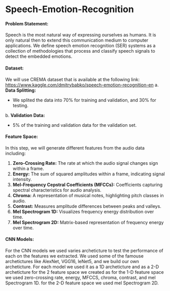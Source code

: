 # Speech-Emotion-Recognition

#### Problem Statement:
Speech is the most natural way of expressing ourselves as humans. It is only natural 
then to extend this communication medium to computer applications. We define 
speech emotion recognition (SER) systems as a collection of methodologies that 
process and classify speech signals to detect the embedded emotions.

#### Dataset:
We will use CREMA dataset that is available at the following link: 
https://www.kaggle.com/dmitrybabko/speech-emotion-recognition-en
a. **Data Splitting:**
   -  We splited the data into 70% for training and validation, and 30% for testing.

b. **Validation Data:**
   - 5% of the training and validation data for the validation set.


#### Feature Space:

In this step, we will generate different features from the audio data including:

1. **Zero-Crossing Rate:** The rate at which the audio signal changes sign within a frame.
2. **Energy:** The sum of squared amplitudes within a frame, indicating signal intensity.
3. **Mel-Frequency Cepstral Coefficients (MFCCs):** Coefficients capturing spectral characteristics for audio analysis.
4. **Chroma:** A representation of musical notes, highlighting pitch classes in audio.
5. **Contrast:** Measures amplitude differences between peaks and valleys.
6. **Mel Spectrogram 1D:** Visualizes frequency energy distribution over time.
7. **Mel Spectrogram 2D:** Matrix-based representation of frequency energy over time.

#### CNN Models:
   For the CNN models we used varies archeticture to test the performance of each on the features we extracted.
   We used some of the famouse archetictures like AlexNet, VGG16, leNet5, and we build our own archeticture.
   For each model we used it as a 1D archeticture and as a 2-D archeticture for the 2 feature space we created as for the 1-D feature space we used zero-crossing rate, energy, MFCCS, chroma, contrast, and mel Spectrogram 1D.
   for the 2-D feature space we used mel Spectrogram 2D.
